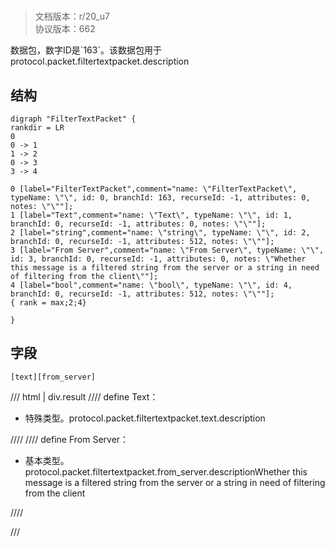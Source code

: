 # <!-- md:samp FilterTextPacket -->

> 文档版本：r/20_u7<br/>协议版本：662

<!-- md:samp FilterTextPacket -->数据包，数字ID是`163`。该数据包用于protocol.packet.filtertextpacket.description

## 结构

```viz
digraph "FilterTextPacket" {
rankdir = LR
0
0 -> 1
1 -> 2
0 -> 3
3 -> 4

0 [label="FilterTextPacket",comment="name: \"FilterTextPacket\", typeName: \"\", id: 0, branchId: 163, recurseId: -1, attributes: 0, notes: \"\""];
1 [label="Text",comment="name: \"Text\", typeName: \"\", id: 1, branchId: 0, recurseId: -1, attributes: 0, notes: \"\""];
2 [label="string",comment="name: \"string\", typeName: \"\", id: 2, branchId: 0, recurseId: -1, attributes: 512, notes: \"\""];
3 [label="From Server",comment="name: \"From Server\", typeName: \"\", id: 3, branchId: 0, recurseId: -1, attributes: 0, notes: \"Whether this message is a filtered string from the server or a string in need of filtering from the client\""];
4 [label="bool",comment="name: \"bool\", typeName: \"\", id: 4, branchId: 0, recurseId: -1, attributes: 512, notes: \"\""];
{ rank = max;2;4}

}

```

## 字段

```title='FilterTextPacket'
[text][from_server]
```

/// html | div.result
//// define
Text：[<!-- md:samp string -->](../types/string.md)

- 特殊类型。protocol.packet.filtertextpacket.text.description


////
//// define
From Server：<!-- md:samp bool -->

- 基本类型。protocol.packet.filtertextpacket.from_server.descriptionWhether this message is a filtered string from the server or a string in need of filtering from the client


////

///

